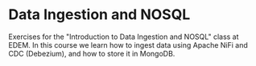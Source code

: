 # Data Ingestion and NOSQL

Exercises for the "Introduction to Data Ingestion and NOSQL" class at EDEM. In this course we learn how to ingest data using Apache NiFi and CDC (Debezium), and how to store it in MongoDB.

